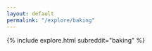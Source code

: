 ```yaml
---
layout: default
permalink: "/explore/baking"
---
```


<link rel="stylesheet" type="text/css" href="/static/css/explore.css">
{% include explore.html subreddit="baking" %}
